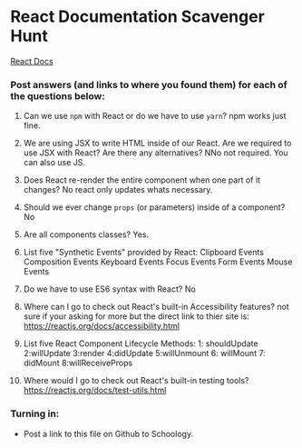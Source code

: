 # React Documentation Scavenger Hunt

[React Docs](https://facebook.github.io/react/docs/hello-world.html)

### Post answers (and links to where you found them) for each of the questions below:

1. Can we use `npm` with React or do we have to use `yarn`?
 npm works just fine.
2. We are using JSX to write HTML inside of our React. Are we required to use JSX with React? Are there any alternatives?
NNo not required. You can also use JS.
3. Does React re-render the entire component when one part of it changes?
No react only updates whats necessary.
4. Should we ever change `props` (or parameters) inside of a component? 
No

5. Are all components classes? 
Yes.

6. List five "Synthetic Events" provided by React:
Clipboard Events
Composition Events
Keyboard Events
Focus Events
Form Events
Mouse Events
7. Do we have to use ES6 syntax with React?
No
8. Where can I go to check out React's built-in Accessibility features?
not sure if your asking for more but the direct link to thier site is:
https://reactjs.org/docs/accessibility.html

9. List five React Component Lifecycle Methods:
1: shouldUpdate
2:willUpdate
3:render
4:didUpdate
5:willUnmount
6: willMount
7: didMount
8:willReceiveProps
10. Where would I go to check out React's built-in testing tools?
https://reactjs.org/docs/test-utils.html

### Turning in:

* Post a link to this file on Github to Schoology.
